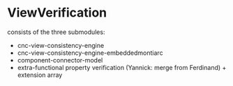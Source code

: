 # ViewVerification

consists of the three submodules:
* cnc-view-consistency-engine
* cnc-view-consistency-engine-embeddedmontiarc
* component-connector-model
* extra-functional property verification (Yannick: merge from Ferdinand) + extension array
